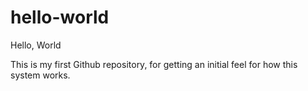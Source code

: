 # hello-world
Hello, World

This is my first Github repository, for getting an initial feel for how this system works.
